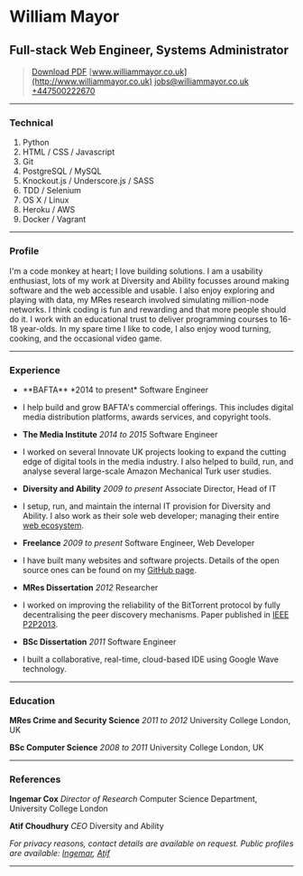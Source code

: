 # William Mayor
## Full-stack Web Engineer, Systems Administrator

> [Download PDF](WilliamMayor-CV.pdf)
> [www.williammayor.co.uk](http://www.williammayor.co.uk)
> <jobs@williammayor.co.uk>
> [+447500222670](tel:+447500222670)

-------

### Technical

1. Python
1. HTML / CSS / Javascript
1. Git
1. PostgreSQL / MySQL
1. Knockout.js / Underscore.js / SASS
1. TDD / Selenium
1. OS X / Linux
1. Heroku / AWS
1. Docker / Vagrant

------

### Profile

I'm a code monkey at heart; I love building solutions. I am a usability enthusiast, lots of my work at Diversity and Ability focusses around making software and the web accessible and usable. I also enjoy exploring and playing with data, my MRes research involved simulating million-node networks. I think coding is fun and rewarding and that more people should do it. I work with an educational trust to deliver programming courses to 16-18 year-olds. In my spare time I like to code, I also enjoy wood turning, cooking, and the occasional video game.

------

### Experience

 - <p>**BAFTA** *2014 to present*
   Software Engineer</p>
 -  I help build and grow BAFTA's commercial offerings. This includes digital media distribution platforms, awards services, and copyright tools.

 - **The Media Institute** *2014 to 2015*
    Software Engineer
 -  I worked on several Innovate UK projects looking to expand the cutting edge of digital tools in the media industry. I also helped to build, run, and analyse several large-scale Amazon Mechanical Turk user studies.

 - **Diversity and Ability** *2009 to present*
    Associate Director, Head of IT
 - I setup, run, and maintain the internal IT provision for Diversity and Ability. I also work as their sole web developer; managing their entire [web ecosystem](https://www.dnamatters.co.uk).

 - **Freelance** *2009 to present*
    Software Engineer, Web Developer
 - I have built many websites and software projects. Details of the open source ones can be found on my [GitHub page](http://github.com/WilliamMayor).

 - **MRes Dissertation** *2012*
    Researcher
 - I worked on improving the reliability of the BitTorrent protocol by fully decentralising the peer discovery mechanisms. Paper published in [IEEE P2P2013](http://dx.doi.org/10.1109/P2P.2013.6688715).

 - **BSc Dissertation** *2011*
    Software Engineer
 - I built a collaborative, real-time, cloud-based IDE using Google Wave technology.

------

### Education

**MRes Crime and Security Science** *2011 to 2012*
	University College London, UK

**BSc Computer Science** *2008 to 2011*
    University College London, UK

------

### References

**Ingemar Cox**  *Director of Research*
    Computer Science Department, University College London

**Atif Choudhury**  *CEO*
    Diversity and Ability

*For privacy reasons, contact details are available on request. Public profiles are available: [Ingemar](http://mediafutures.cs.ucl.ac.uk/people/IngemarCox/), [Atif](http://www.dnamatters.co.uk/about/team/atif.choudhury/)*

------
